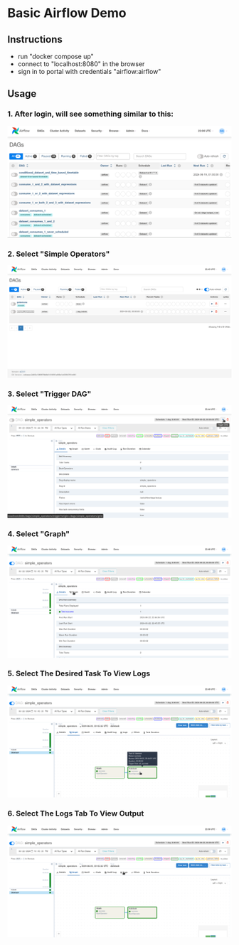 # Basic Airflow Demo

## Instructions

 - run "docker compose up"
 - connect to "localhost:8080" in the browser
 - sign in to portal with credentials "airflow:airflow"

## Usage

### 1. After login, will see something similar to this:
![after login](guide/after_login.png)

### 2. Select "Simple Operators"
![simple operators](guide/select_simple_operators.png)

### 3. Select "Trigger DAG"
![trigger dag](guide/trigger_dag.png)

### 4. Select "Graph" 
![select graph](guide/select_graph.png)

### 5. Select The Desired Task To View Logs 
![select task](guide/select_task.png)

### 6. Select The Logs Tab To View Output 
![select logs](guide/select_logs.png)
